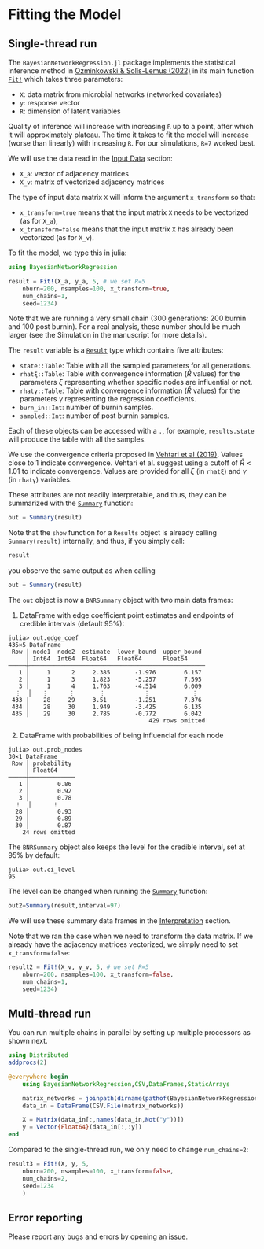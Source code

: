 # Fitting the Model

## Single-thread run

The `BayesianNetworkRegression.jl` package implements the statistical inference method in [Ozminkowski & Solís-Lemus (2022)]() in its main function [`Fit!`](@ref) which takes three parameters:
- `X`: data matrix from microbial networks (networked covariates)
- `y`: response vector
- `R`: dimension of latent variables 

Quality of inference will increase with increasing `R` up to a point, after which it will approximately plateau. The time it takes to fit the model will increase (worse than linearly) with increasing `R`. For our simulations, `R=7` worked best. 

We will use the data read in the [Input Data](@ref) section:
- `X_a`: vector of adjacency matrices
- `X_v`: matrix of vectorized adjacency matrices

The type of input data matrix `X` will inform the argument `x_transform` so that:
- `x_transform=true` means that the input matrix `X` needs to be vectorized (as for `X_a`),
- `x_transform=false` means that the input matrix `X` has already been vectorized (as for `X_v`).

To fit the model, we type this in julia:
```julia
using BayesianNetworkRegression

result = Fit!(X_a, y_a, 5, # we set R=5
    nburn=200, nsamples=100, x_transform=true, 
    num_chains=1, 
    seed=1234)
```
Note that we are running a very small chain (300 generations: 200 burnin and 100 post burnin). For a real analysis, these number should be much larger (see the Simulation in the manuscript for more details).

The `result` variable is a [`Result`](@ref) type which contains five attributes:
- `state::Table`: Table with all the sampled parameters for all generations.
- `rhatξ::Table`: Table with convergence information ($\hat{R}$ values) for the parameters $\xi$ representing whether specific nodes are influential or not.
- `rhatγ::Table`: Table with convergence information ($\hat{R}$ values) for the parameters $\gamma$ representing the regression coefficients.
- `burn_in::Int`: number of burnin samples.
- `sampled::Int`: number of post burnin samples.

Each of these objects can be accessed with a `.`, for example, `results.state` will produce the table with all the samples.

We use the convergence criteria proposed in [Vehtari et al (2019)](https://arxiv.org/abs/1903.08008). Values close to 1 indicate convergence. Vehtari et al. suggest using a cutoff of $\hat{R} < 1.01$ to indicate convergence. Values are provided for all $\xi$ (in `rhatξ`) and $\gamma$ (in `rhatγ`) variables.

These attributes are not readily interpretable, and thus, they can be summarized with the [`Summary`](@ref) function:

```julia
out = Summary(result)
```

Note that the `show` function for a `Results` object is already calling `Summary(result)` internally, and thus, if you simply call:
```julia
result
```
you observe the same output as when calling
```julia
out = Summary(result)
```

The `out` object is now a `BNRSummary` object with two main data frames:

1. DataFrame with edge coefficient point estimates and endpoints of credible intervals (default 95%):
```
julia> out.edge_coef
435×5 DataFrame
 Row │ node1  node2  estimate  lower_bound  upper_bound 
     │ Int64  Int64  Float64   Float64      Float64     
─────┼──────────────────────────────────────────────────
   1 │     1      2     2.385       -1.976        6.157
   2 │     1      3     1.823       -5.257        7.595
   3 │     1      4     1.763       -4.514        6.009
  ⋮  │   ⋮      ⋮       ⋮           ⋮            ⋮
 433 │    28     29     3.51        -1.251        7.376
 434 │    28     30     1.949       -3.425        6.135
 435 │    29     30     2.785       -0.772        6.042
                                        429 rows omitted
```

2. DataFrame with probabilities of being influencial for each node
```
julia> out.prob_nodes
30×1 DataFrame
 Row │ probability 
     │ Float64     
─────┼─────────────
   1 │        0.86
   2 │        0.92
   3 │        0.78
  ⋮  │      ⋮
  28 │        0.93
  29 │        0.89
  30 │        0.87
    24 rows omitted
```

The `BNRSummary` object also keeps the level for the credible interval, set at 95% by default:
```
julia> out.ci_level
95
```

The level can be changed when running the [`Summary`](@ref) function:
```julia
out2=Summary(result,interval=97)
```

We will use these summary data frames in the [Interpretation](@ref) section.

Note that we ran the case when we need to transform the data matrix. If we already have the adjacency matrices vectorized, we simply need to set `x_transform=false`:
```julia
result2 = Fit!(X_v, y_v, 5, # we set R=5
    nburn=200, nsamples=100, x_transform=false, 
    num_chains=1, 
    seed=1234)
```

## Multi-thread run

You can run multiple chains in parallel by setting up multiple processors as shown next.

```julia
using Distributed
addprocs(2)

@everywhere begin
    using BayesianNetworkRegression,CSV,DataFrames,StaticArrays

    matrix_networks = joinpath(dirname(pathof(BayesianNetworkRegression)), "..","examples","matrix_networks.csv")
    data_in = DataFrame(CSV.File(matrix_networks))

    X = Matrix(data_in[:,names(data_in,Not("y"))])
    y = Vector{Float64}(data_in[:,:y])
end
```

Compared to the single-thread run, we only need to change `num_chains=2`:
```julia
result3 = Fit!(X, y, 5,
    nburn=200, nsamples=100, x_transform=false, 
    num_chains=2, 
    seed=1234
    )
```

## Error reporting

Please report any bugs and errors by opening an
[issue](https://github.com/solislemuslab/BayesianNetworkRegression.jl/issues/new).